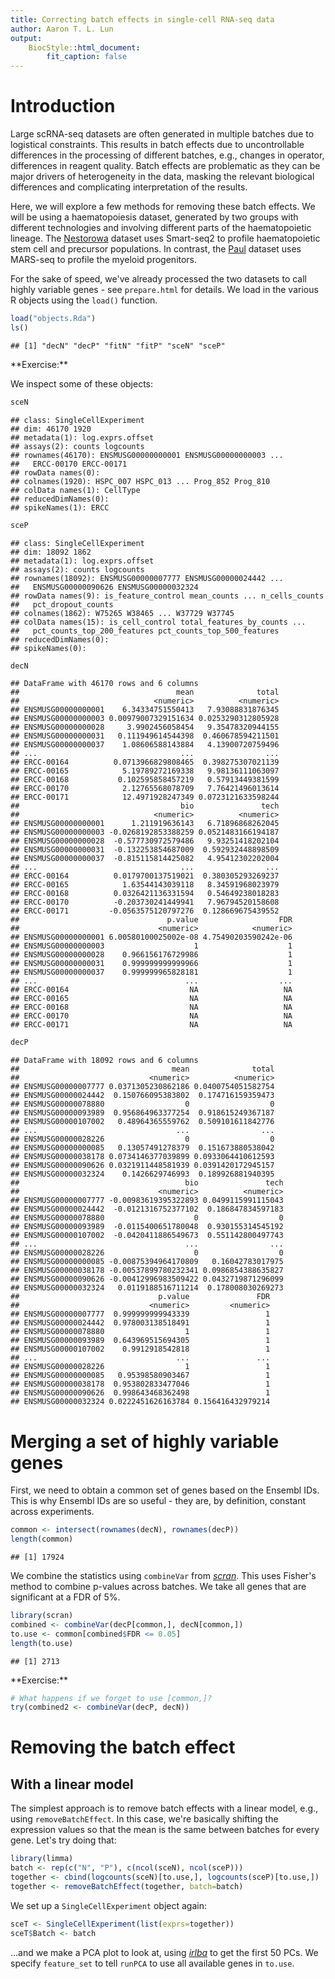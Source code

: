```yaml
---
title: Correcting batch effects in single-cell RNA-seq data
author: Aaron T. L. Lun
output: 
    BiocStyle::html_document:
        fit_caption: false
---
```




# Introduction

Large scRNA-seq datasets are often generated in multiple batches due to logistical constraints.
This results in batch effects due to uncontrollable differences in the processing of different batches, e.g., changes in operator, differences in reagent quality.
Batch effects are problematic as they can be major drivers of heterogeneity in the data, masking the relevant biological differences and complicating interpretation of the results.

Here, we will explore a few methods for removing these batch effects.
We will be using a haematopoiesis dataset, generated by two groups with different technologies and involving different parts of the haematopoietic lineage.
The [Nestorowa](https://doi.org/10.1182/blood-2016-05-716480) dataset uses Smart-seq2 to profile haematopoietic stem cell and precursor populations.
In contrast, the [Paul](https://doi.org/10.1016/j.cell.2015.11.013) dataset uses MARS-seq to profile the myeloid progenitors. 

For the sake of speed, we've already processed the two datasets to call highly variable genes - see `prepare.html` for details.
We load in the various R objects using the `load()` function.


```r
load("objects.Rda")
ls()
```

```
## [1] "decN" "decP" "fitN" "fitP" "sceN" "sceP"
```

<div class="alert alert-warning">
**Exercise:** 

We inspect some of these objects:


```r
sceN
```

```
## class: SingleCellExperiment 
## dim: 46170 1920 
## metadata(1): log.exprs.offset
## assays(2): counts logcounts
## rownames(46170): ENSMUSG00000000001 ENSMUSG00000000003 ...
##   ERCC-00170 ERCC-00171
## rowData names(0):
## colnames(1920): HSPC_007 HSPC_013 ... Prog_852 Prog_810
## colData names(1): CellType
## reducedDimNames(0):
## spikeNames(1): ERCC
```


```r
sceP
```

```
## class: SingleCellExperiment 
## dim: 18092 1862 
## metadata(1): log.exprs.offset
## assays(2): counts logcounts
## rownames(18092): ENSMUSG00000007777 ENSMUSG00000024442 ...
##   ENSMUSG00000090626 ENSMUSG00000032324
## rowData names(9): is_feature_control mean_counts ... n_cells_counts
##   pct_dropout_counts
## colnames(1862): W75265 W38465 ... W37729 W37745
## colData names(15): is_cell_control total_features_by_counts ...
##   pct_counts_top_200_features pct_counts_top_500_features
## reducedDimNames(0):
## spikeNames(0):
```


```r
decN
```

```
## DataFrame with 46170 rows and 6 columns
##                                   mean              total
##                              <numeric>          <numeric>
## ENSMUSG00000000001    6.34334751550413   7.93088831876345
## ENSMUSG00000000003 0.00979007329151634 0.0253290312805928
## ENSMUSG00000000028     3.9902456058454   9.35478320944155
## ENSMUSG00000000031   0.111949614544398  0.460678594211501
## ENSMUSG00000000037    1.08606588143884   4.13900720759496
## ...                                ...                ...
## ERCC-00164          0.0713966829808465  0.398275307021139
## ERCC-00165            5.19789272169338   9.98136111063097
## ERCC-00168           0.102595858457219   0.57913449381599
## ERCC-00170            2.12765568078709   7.76421496013614
## ERCC-00171            12.4971928247349 0.0723121633598244
##                                    bio               tech
##                              <numeric>          <numeric>
## ENSMUSG00000000001      1.211919636143   6.71896868262045
## ENSMUSG00000000003 -0.0268192853388259 0.0521483166194187
## ENSMUSG00000000028  -0.577730972579486   9.93251418202104
## ENSMUSG00000000031  -0.132253854687009  0.592932448898509
## ENSMUSG00000000037  -0.815115814425082   4.95412302202004
## ...                                ...                ...
## ERCC-00164          0.0179700137519021  0.380305293269237
## ERCC-00165            1.63544143039118   8.34591968023979
## ERCC-00168          0.0326421136331594   0.54649238018283
## ERCC-00170          -0.203730241449941   7.96794520158608
## ERCC-00171         -0.0563575120797276  0.128669675439552
##                                 p.value                  FDR
##                               <numeric>            <numeric>
## ENSMUSG00000000001 6.00580100025002e-08 4.75490203590242e-06
## ENSMUSG00000000003                    1                    1
## ENSMUSG00000000028    0.966156176729986                    1
## ENSMUSG00000000031    0.999999999999966                    1
## ENSMUSG00000000037    0.999999965828181                    1
## ...                                 ...                  ...
## ERCC-00164                           NA                   NA
## ERCC-00165                           NA                   NA
## ERCC-00168                           NA                   NA
## ERCC-00170                           NA                   NA
## ERCC-00171                           NA                   NA
```


```r
decP
```

```
## DataFrame with 18092 rows and 6 columns
##                                  mean              total
##                             <numeric>          <numeric>
## ENSMUSG00000007777 0.0371305230862186 0.0400754051582754
## ENSMUSG00000024442  0.150766095383802  0.174716159359473
## ENSMUSG00000078880                  0                  0
## ENSMUSG00000093989  0.956864963377254  0.918615249367187
## ENSMUSG00000107002   0.48964365559762  0.509101611842776
## ...                               ...                ...
## ENSMUSG00000028226                  0                  0
## ENSMUSG00000000085   0.13057491278379  0.151673880538042
## ENSMUSG00000038178 0.0734146377039899 0.0933064410612593
## ENSMUSG00000090626 0.0321911448581939 0.0391420172945157
## ENSMUSG00000032324    0.1426629746993  0.189926881940395
##                                     bio               tech
##                               <numeric>          <numeric>
## ENSMUSG00000007777 -0.00983619395322893 0.0499115991115043
## ENSMUSG00000024442  -0.0121316752377102  0.186847834597183
## ENSMUSG00000078880                    0                  0
## ENSMUSG00000093989  -0.0115400651780048  0.930155314545192
## ENSMUSG00000107002  -0.0420411886549673  0.551142800497743
## ...                                 ...                ...
## ENSMUSG00000028226                    0                  0
## ENSMUSG00000000085 -0.00875394964170809   0.16042783017975
## ENSMUSG00000038178 -0.00537899780232341 0.0986854388635827
## ENSMUSG00000090626 -0.00412996983509422 0.0432719871296099
## ENSMUSG00000032324   0.0119188516711214  0.178008030269273
##                               p.value               FDR
##                             <numeric>         <numeric>
## ENSMUSG00000007777  0.999999999943339                 1
## ENSMUSG00000024442  0.978003138518491                 1
## ENSMUSG00000078880                  1                 1
## ENSMUSG00000093989  0.643969515694305                 1
## ENSMUSG00000107002    0.9912918542818                 1
## ...                               ...               ...
## ENSMUSG00000028226                  1                 1
## ENSMUSG00000000085   0.95398580903467                 1
## ENSMUSG00000038178  0.953802833477046                 1
## ENSMUSG00000090626  0.998643468362498                 1
## ENSMUSG00000032324 0.0222451626163784 0.156416432979214
```
</div>

# Merging a set of highly variable genes

First, we need to obtain a common set of genes based on the Ensembl IDs.
This is why Ensembl IDs are so useful - they are, by definition, constant across experiments.


```r
common <- intersect(rownames(decN), rownames(decP))
length(common)
```

```
## [1] 17924
```

We combine the statistics using `combineVar` from *[scran](http://bioconductor.org/packages/scran)*.
This uses Fisher's method to combine p-values across batches.
We take all genes that are significant at a FDR of 5%.


```r
library(scran)
combined <- combineVar(decP[common,], decN[common,])
to.use <- common[combined$FDR <= 0.05]
length(to.use)
```

```
## [1] 2713
```

<div class="alert alert-warning">
**Exercise:** 


```r
# What happens if we forget to use [common,]?
try(combined2 <- combineVar(decP, decN))
```
</div>

# Removing the batch effect

## With a linear model

The simplest approach is to remove batch effects with a linear model, e.g., using `removeBatchEffect`.
In this case, we're basically shifting the expression values so that the mean is the same between batches for every gene.
Let's try doing that:


```r
library(limma)
batch <- rep(c("N", "P"), c(ncol(sceN), ncol(sceP)))
together <- cbind(logcounts(sceN)[to.use,], logcounts(sceP)[to.use,])
together <- removeBatchEffect(together, batch=batch)
```

We set up a `SingleCellExperiment` object again:


```r
sceT <- SingleCellExperiment(list(exprs=together))
sceT$Batch <- batch
```

...and we make a PCA plot to look at, using *[irlba](https://CRAN.R-project.org/package=irlba)* to get the first 50 PCs.
We specify `feature_set` to tell `runPCA` to use all available genes in `to.use`.


















